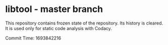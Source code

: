 # libtool - master branch

This repository contains frozen state of the repository.
Its history is cleared. It is used only for static code
analysis with Codacy.

Commit Time: 1693842216